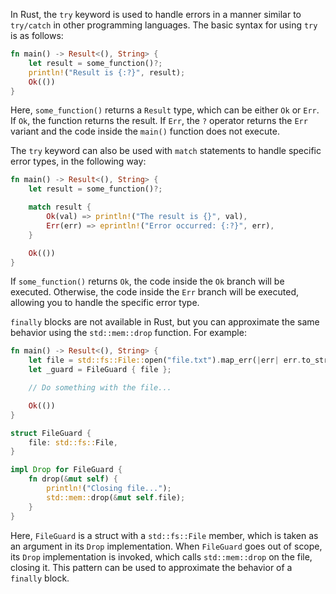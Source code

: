 In Rust, the `try` keyword is used to handle errors in a manner similar to `try/catch` in other programming languages. The basic syntax for using `try` is as follows:

```rust
fn main() -> Result<(), String> {
    let result = some_function()?;
    println!("Result is {:?}", result);
    Ok(())
}
```

Here, `some_function()` returns a `Result` type, which can be either `Ok` or `Err`. If `Ok`, the function returns the result. If `Err`, the `?` operator returns the `Err` variant and the code inside the `main()` function does not execute.

The `try` keyword can also be used with `match` statements to handle specific error types, in the following way:

```rust
fn main() -> Result<(), String> {
    let result = some_function()?;

    match result {
        Ok(val) => println!("The result is {}", val),
        Err(err) => eprintln!("Error occurred: {:?}", err),
    }

    Ok(())
}
```

If `some_function()` returns `Ok`, the code inside the `Ok` branch will be executed. Otherwise, the code inside the `Err` branch will be executed, allowing you to handle the specific error type.

`finally` blocks are not available in Rust, but you can approximate the same behavior using the `std::mem::drop` function. For example:

```rust
fn main() -> Result<(), String> {
    let file = std::fs::File::open("file.txt").map_err(|err| err.to_string())?;
    let _guard = FileGuard { file };

    // Do something with the file...

    Ok(())
}

struct FileGuard {
    file: std::fs::File,
}

impl Drop for FileGuard {
    fn drop(&mut self) {
        println!("Closing file...");
        std::mem::drop(&mut self.file);
    }
}
```

Here, `FileGuard` is a struct with a `std::fs::File` member, which is taken as an argument in its `Drop` implementation. When `FileGuard` goes out of scope, its `Drop` implementation is invoked, which calls `std::mem::drop` on the file, closing it. This pattern can be used to approximate the behavior of a `finally` block.